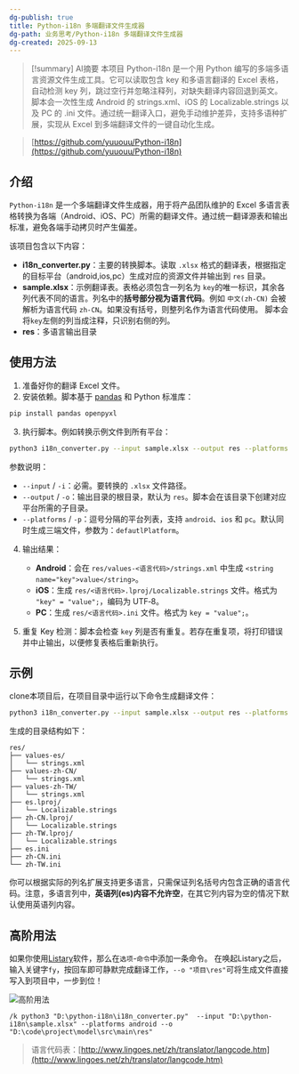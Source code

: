 ```yaml
---
dg-publish: true
title: Python‑i18n 多端翻译文件生成器
dg-path: 业务思考/Python‑i18n 多端翻译文件生成器
dg-created: 2025-09-13
---
```

> [!summary] AI摘要
>本项目 Python-i18n 是一个用 Python 编写的多端多语言资源文件生成工具。它可以读取包含 key 和多语言翻译的 Excel 表格，自动检测 key 列，跳过空行并忽略注释列，对缺失翻译内容回退到英文。脚本会一次性生成 Android 的 strings.xml、iOS 的 Localizable.strings 以及 PC 的 .ini 文件。通过统一翻译入口，避免手动维护差异，支持多语种扩展，实现从 Excel 到多端翻译文件的一键自动化生成。

>[https://github.com/yuuouu/Python-i18n](https://github.com/yuuouu/Python-i18n)
## 介绍

`Python‑i18n` 是一个多端翻译文件生成器，用于将产品团队维护的 Excel 多语言表格转换为各端（Android、iOS、PC）所需的翻译文件。通过统一翻译源表和输出标准，避免各端手动拷贝时产生偏差。  

该项目包含以下内容：

- **i18n_converter.py**：主要的转换脚本。读取 `.xlsx` 格式的翻译表，根据指定的目标平台（android,ios,pc）生成对应的资源文件并输出到 `res` 目录。
- **sample.xlsx**：示例翻译表。表格必须包含一列名为 `key`的唯一标识，其余各列代表不同的语言。列名中的**括号部分视为语言代码**。例如 `中文(zh‑CN)` 会被解析为语言代码 `zh‑CN`。如果没有括号，则整列名作为语言代码使用。 脚本会将`key`左侧的列当成注释，只识别右侧的列。
- **res**：多语言输出目录
## 使用方法

1. 准备好你的翻译 Excel 文件。
2. 安装依赖。脚本基于 [pandas](https://pandas.pydata.org/) 和 Python 标准库：

```bash
pip install pandas openpyxl
```

3. 执行脚本。例如转换示例文件到所有平台：

```bash
python3 i18n_converter.py --input sample.xlsx --output res --platforms android,ios,pc
```

   参数说明：

   - `--input` / `-i`：必需。要转换的 `.xlsx` 文件路径。
   - `--output` / `-o`：输出目录的根目录，默认为 `res`。脚本会在该目录下创建对应平台所需的子目录。
   - `--platforms` / `-p`：逗号分隔的平台列表，支持 `android`、`ios` 和 `pc`。默认同时生成三端文件，参数为：`defautlPlatform`。

4. 输出结果：

   - **Android**：会在 `res/values-<语言代码>/strings.xml` 中生成 `<string name="key">value</string>`。
   - **iOS**：生成 `res/<语言代码>.lproj/Localizable.strings` 文件。格式为 `"key" = "value";`，编码为 UTF‑8。
   - **PC**：生成 `res/<语言代码>.ini` 文件。格式为 `key = "value";`。

5. 重复 Key 检测：脚本会检查 `key` 列是否有重复。若存在重复项，将打印错误并中止输出，以便修复表格后重新执行。

## 示例

clone本项目后，在项目目录中运行以下命令生成翻译文件：

```bash
python3 i18n_converter.py --input sample.xlsx --output res --platforms android,ios,pc
```

生成的目录结构如下：

```
res/
├── values-es/
│   └── strings.xml
├── values-zh-CN/
│   └── strings.xml
├── values-zh-TW/
│   └── strings.xml
├── es.lproj/
│   └── Localizable.strings
├── zh-CN.lproj/
│   └── Localizable.strings
├── zh-TW.lproj/
│   └── Localizable.strings
├── es.ini
├── zh-CN.ini
└── zh-TW.ini
```

你可以根据实际的列名扩展支持更多语言，只需保证列名括号内包含正确的语言代码。注意，多语言列中，**英语列(es)内容不允许空**，在其它列内容为空的情况下默认使用英语列内容。

## 高阶用法

如果你使用[Listary](https://www.listary.com/)软件，那么在`选项`-`命令`中添加一条命令。
在唤起Listary之后，输入关键字`fy`，按回车即可静默完成翻译工作，`--o "项目\res"`可将生成文件直接写入到项目中，一步到位！

![高阶用法](http://upforme.ru/uploads/001c/43/d3/2/865670.png)

```
/k python3 "D:\python-i18n\i18n_converter.py"  --input "D:\python-i18n\sample.xlsx" --platforms android --o "D:\code\project\model\src\main\res"
```


> 语言代码表：[http://www.lingoes.net/zh/translator/langcode.htm](http://www.lingoes.net/zh/translator/langcode.htm)
